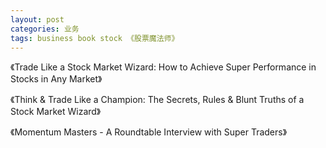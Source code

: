 ```yaml
---
layout: post
categories: 业务
tags: business book stock 《股票魔法师》
---
```




《Trade Like a Stock Market Wizard: How to Achieve Super Performance in Stocks in Any Market》

《Think & Trade Like a Champion: The Secrets, Rules & Blunt Truths of a Stock Market Wizard》

《Momentum Masters - A Roundtable Interview with Super Traders》
